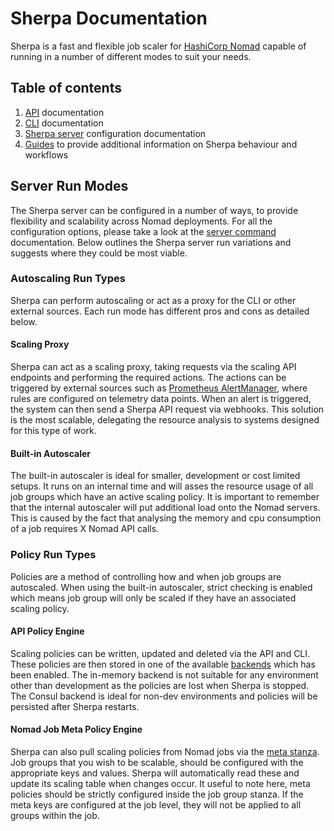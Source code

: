 # Sherpa Documentation

Sherpa is a fast and flexible job scaler for [HashiCorp Nomad](https://www.nomadproject.io/) capable of running in a number of different modes to suit your needs.

## Table of contents
1. [API](./api/README.md) documentation
1. [CLI](./commands/README.md) documentation
1. [Sherpa server](./configuration/README.md) configuration documentation
1. [Guides](./guides/README.md) to provide additional information on Sherpa behaviour and workflows

## Server Run Modes

The Sherpa server can be configured in a number of ways, to provide flexibility and scalability across Nomad deployments. For all the configuration options, please take a look at the [server command](./commands/server.md) documentation. Below outlines the Sherpa server run variations and suggests where they could be most viable.

### Autoscaling Run Types

Sherpa can perform autoscaling or act as a proxy for the CLI or other external sources. Each run mode has different pros and cons as detailed below.

#### Scaling Proxy

Sherpa can act as a scaling proxy, taking requests via the scaling API endpoints and performing the required actions. The actions can be triggered by external sources such as [Prometheus AlertManager](https://prometheus.io/docs/alerting/alertmanager/), where rules are configured on telemetry data points. When an alert is triggered, the system can then send a Sherpa API request via webhooks. This solution is the most scalable, delegating the resource analysis to systems designed for this type of work. 


#### Built-in Autoscaler

The built-in autoscaler is ideal for smaller, development or cost limited setups. It runs on an internal time and will asses the resource usage of all job groups which have an active scaling policy. It is important to remember that the internal autoscaler will put additional load onto the Nomad servers. This is caused by the fact that analysing the memory and cpu consumption of a job requires X Nomad API calls.

### Policy Run Types

Policies are a method of controlling how and when job groups are autoscaled. When using the built-in autoscaler, strict checking is enabled which means job group will only be scaled if they have an associated scaling policy.

#### API Policy Engine

Scaling policies can be written, updated and deleted via the API and CLI. These policies are then stored in one of the available [backends]() which has been enabled. The in-memory backend is not suitable for any environment other than development as the policies are lost when Sherpa is stopped. The Consul backend is ideal for non-dev environments and policies will be persisted after Sherpa restarts.

#### Nomad Job Meta Policy Engine

Sherpa can also pull scaling policies from Nomad jobs via the [meta stanza](https://www.nomadproject.io/docs/job-specification/meta.html). Job groups that you wish to be scalable, should be configured with the appropriate keys and values. Sherpa will automatically read these and update its scaling table when changes occur. It useful to note here, meta policies should be strictly configured inside the job group stanza. If the meta keys are configured at the job level, they will not be applied to all groups within the job. 
